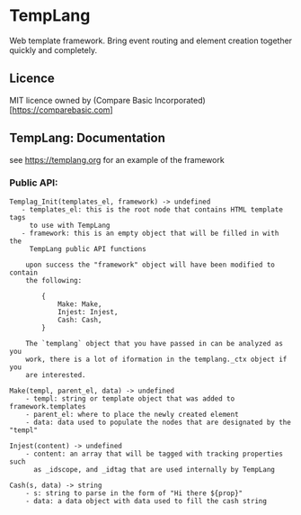 # TempLang

Web template framework. Bring event routing and element creation together quickly and completely. 


##  Licence

MIT licence owned by (Compare Basic Incorporated)[https://comparebasic.com]


## TempLang: Documentation

see https://templang.org for an example of the framework


### Public API:

    Templag_Init(templates_el, framework) -> undefined
       - templates_el: this is the root node that contains HTML template tags
         to use with TempLang 
       - framework: this is an empty object that will be filled in with the
         TempLang public API functions

        upon success the "framework" object will have been modified to contain
        the following:

            {
                Make: Make,
                Injest: Injest,
                Cash: Cash,
            }

        The `templang` object that you have passed in can be analyzed as you
        work, there is a lot of iformation in the templang._ctx object if you
        are interested.

    Make(templ, parent_el, data) -> undefined
        - templ: string or template object that was added to framework.templates
        - parent_el: where to place the newly created element
        - data: data used to populate the nodes that are designated by the "templ"

    Injest(content) -> undefined
        - content: an array that will be tagged with tracking properties such
          as _idscope, and _idtag that are used internally by TempLang

    Cash(s, data) -> string
        - s: string to parse in the form of "Hi there ${prop}"
        - data: a data object with data used to fill the cash string

